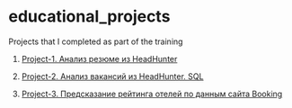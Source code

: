 # educational_projects
Projects that I completed as part of the training

1. [Project-1. Анализ резюме из HeadHunter](https://github.com/AndreiDS63/educational_projects/tree/main/project_1_resume_analysis)

2. [Project-2. Анализ вакансий из HeadHunter. SQL](https://github.com/AndreiDS63/educational_projects/tree/main/project_2_vacancies_analysis_sql)

3. [Project-3. Предсказание рейтинга отелей по данным сайта Booking](https://github.com/AndreiDS63/educational_projects/tree/main/project_3_booking_ratings_predict)
